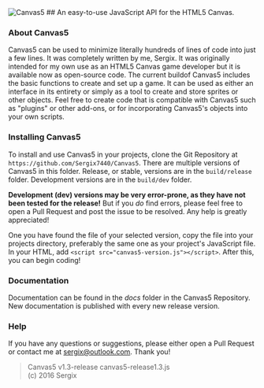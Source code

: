 <img src="https://github.com/Sergix7440/Canvas5/blob/master/img/canvas5-logo-transparent.png?raw=true" alt="Canvas5"/>
## An easy-to-use JavaScript API for the HTML5 Canvas.

### About Canvas5

  Canvas5 can be used to minimize literally hundreds of lines of code into just a few lines. It was completely written by me, Sergix. It was originally intended for my own use as an HTML5 Canvas game developer but it is available now as open-source code. The current buildof Canvas5 includes the basic functions to create and set up a game. It can be used as either an interface in its entirety or simply as a tool to create and store sprites or other objects. Feel free to create code that is compatible with Canvas5 such as "plugins" or other  add-ons, or for incorporating Canvas5's objects into your own scripts.  

### Installing Canvas5

  To install and use Canvas5 in your projects, clone the Git Repository at `https://github.com/Sergix7440/Canvas5`. There are multiple versions of Canvas5 in this folder. Release, or stable, versions are in the `build/release` folder. Development versions are in the `build/dev` folder.  

  __Development (dev) versions may be very error-prone, as they have not been tested for the release!__ But if you _do_ find errors, please feel free to open a Pull Request and post the issue to be resolved. Any help is greatly appreciated!  
  
  One you have found the file of your selected version, copy the file into your projects directory, preferably the same one as your project's JavaScript file. In your HTML, add `<script src="canvas5-version.js"></script>`. After this, you can begin coding!

### Documentation

  Documentation can be found in the _docs_ folder in the Canvas5 Repository. New documentation is published with every new release version.

### Help

  If you have any questions or suggestions, please either open a Pull Request or contact me at [sergix@outlook.com](mailto:sergix@outlook.com). Thank you!
  
  
> Canvas5 v1.3-release
> canvas5-release1.3.js  
> (c) 2016 Sergix  

